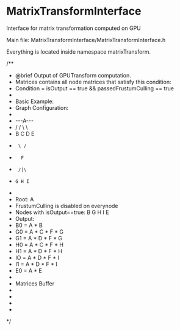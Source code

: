 # MatrixTransformInterface
Interface for matrix transformation computed on GPU

Main file: MatrixTransformInterface/MatrixTransformInterface.h

Everything is located inside namespace matrixTransform.


/**
 * @brief Output of GPUTransform computation.
 * Matrices contains all node matrices that satisfy this condition:
 * Condition = isOutput == true && passedFrustumCulling == true
 *
 * Basic Example:
 * Graph Configuration:
 *
 *    ---A---
 *   /  / \  \
 *  B  C   D  E
 *      \ /
 *       F
 *      /|\
 *     G H I
 *
 * Root: A
 * FrustumCulling is disabled on everynode
 * Nodes with isOutput==true: B G H I E
 * Output:
 * B0 = A * B
 * G0 = A * C * F * G
 * G1 = A * D * F * G
 * H0 = A * C * F * H
 * H1 = A * D * F * H
 * IO = A * D * F * I
 * I1 = A * D * F * I
 * E0 = A * E
 *
 * Matrices Buffer
 *
 *
 *
 *
 */
